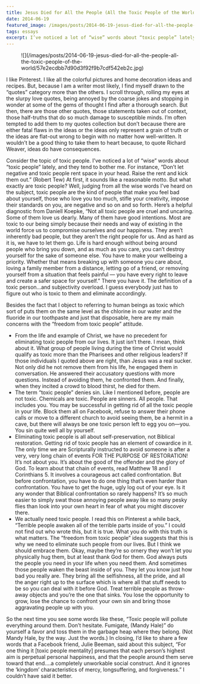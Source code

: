 ```yaml
---
title: Jesus Died for All the People (All the Toxic People of the World)
date: 2014-06-19
featured_image: /images/posts/2014-06-19-jesus-died-for-all-the-people-all-the-toxic-people-of-the-world/57e2ecdbb7d90d3f92f9b7cdf542eb2c.jpg
tags: essays
excerpt: I’ve noticed a lot of “wise” words about “toxic people” lately, and they tend to bother me. For instance, “Don’t let negative and toxic people rent space in your head. Raise the rent and kick them out.” (Robert Tew) At first, it sounds like a reasonable motto. But what exactly are toxic people?
---
```


<figure markdown="1">
![](/images/posts/2014-06-19-jesus-died-for-all-the-people-all-the-toxic-people-of-the-world/57e2ecdbb7d90d3f92f9b7cdf542eb2c.jpg)
</figure>

I like Pinterest. I like all the colorful pictures and home decoration ideas and recipes. But, because I am a writer most likely, I find myself drawn to the “quotes” category more than the others. I scroll through, rolling my eyes at the slurpy love quotes, being annoyed by the coarse jokes and stopping in wonder at some of the gems of thought I find after a thorough search. But then, there are those other quotes, those statements taken out of context, those half-truths that do so much damage to susceptible minds. I’m often tempted to add them to my quotes collection but don’t because there are either fatal flaws in the ideas or the ideas only represent a grain of truth or the ideas are flat-out wrong to begin with no matter how well-written. It wouldn’t be a good thing to take them to heart because, to quote Richard Weaver, ideas do have consequences.

Consider the topic of toxic people. I’ve noticed a lot of “wise” words about “toxic people” lately, and they tend to bother me. For instance, “Don’t let negative and toxic people rent space in your head. Raise the rent and kick them out.” (Robert Tew) At first, it sounds like a reasonable motto. But what exactly are toxic people? Well, judging from all the wise words I’ve heard on the subject, toxic people are the kind of people that make you feel bad about yourself, those who love you too much, stifle your creativity, impose their standards on you, are negative and so on and so forth. Here’s a helpful diagnostic from Daniell Koepke, “Not all toxic people are cruel and uncaring. Some of them love us dearly. Many of them have good intentions. Most are toxic to our being simply because their needs and way of existing in the world force us to compromise ourselves and our happiness. They aren’t inherently bad people, but they aren’t the right people for us. And as hard as it is, we have to let them go. Life is hard enough without being around people who bring you down, and as much as you care, you can’t destroy yourself for the sake of someone else. You have to make your wellbeing a priority. Whether that means breaking up with someone you care about, loving a family member from a distance, letting go of a friend, or removing yourself from a situation that feels painful — you have every right to leave and create a safer space for yourself.” There you have it. The definition of a toxic person…and subjectivity overload.  I guess everybody just has to figure out who is toxic to them and eliminate accordingly.

Besides the fact that I object to referring to human beings as toxic which sort of puts them on the same level as the chlorine in our water and the fluoride in our toothpaste and just that disposable, here are my main concerns with the “freedom from toxic people” attitude.

* From the life and example of Christ, we have no precedent for eliminating toxic people from our lives. It just isn’t there. I mean, think about it. What group of people living during the time of Christ would qualify as toxic more than the Pharisees and other religious leaders? If those individuals I quoted above are right, than Jesus was a real sucker. Not only did he not remove them from his life, he engaged them in conversation. He answered their accusatory questions with more questions. Instead of avoiding them, he confronted them. And finally, when they incited a crowd to blood thirst, he died for them.
* The term “toxic people” denies sin. Like I mentioned before, people are not toxic. Chemicals are toxic. People are sinners. All people. That includes you. You may be successful in getting rid of all the toxic people in your life. Block them all on Facebook, refuse to answer their phone calls or move to a different church to avoid seeing them, be a hermit in a cave, but there will always be one toxic person left to egg you on—you. You sin quite well all by yourself.
* Eliminating toxic people is all about self-preservation, not Biblical restoration. Getting rid of toxic people has an element of cowardice in it. The only time we are Scripturally instructed to avoid someone is after a very, very long chain of events FOR THE PURPOSE OF RESTORATION! It’s not about you. It’s about the good of the offender and the glory of God. To learn about that chain of events, read Matthew 18 and I Corinthians 5. It involves a courageous act called confrontation. But before confrontation, you have to do one thing that’s even harder than confrontation. You have to get the huge, ugly log out of your eye. Is it any wonder that Biblical confrontation so rarely happens? It’s so much easier to simply swat those annoying people away like so many pesky flies than look into your own heart in fear of what you might discover there.
* We actually need toxic people. I read this on Pinterest a while back, “Terrible people awaken all of the terrible parts inside of you.” I could not find out who wrote this, but it is true. What you do with this truth is what matters. The “freedom from toxic people” idea suggests that this is why we need to eliminate such people from our lives. But I think we should embrace them. Okay, maybe they’re so ornery they won’t let you physically hug them, but at least thank God for them. God always puts the people you need in your life when you need them. And sometimes those people waken the beast inside of you. They let you know just how bad you really are. They bring all the selfishness, all the pride, and all the anger right up to the surface which is where all that stuff needs to be so you can deal with it before God. Treat terrible people as throw-away objects and you’re the one that sinks. You lose the opportunity to grow, lose the chance to confront your own sin and bring those aggravating people up with you.

So the next time you see some words like these, “Toxic people will pollute everything around them. Don’t hesitate. Fumigate, (Mandy Hale)” do yourself a favor and toss them in the garbage heap where they belong. (Not Mandy Hale, by the way. Just the words.) In closing, I’d like to share a few words that a Facebook friend, Julie Beeman, said about this subject, “For one thing it [toxic people mentality] presumes that each person’s highest aim is perpetual personal happiness, and that the people around them serve toward that end….a completely unworkable social construct. And it ignores the ‘kingdom’ characteristics of mercy, longsuffering, and forgiveness.” I couldn’t have said it better.